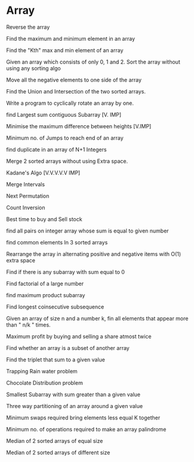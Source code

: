# Array
Reverse the array

Find the maximum and minimum element in an array

Find the "Kth" max and min element of an array 

Given an array which consists of only 0, 1 and 2. Sort the array without using any sorting algo

Move all the negative elements to one side of the array 

Find the Union and Intersection of the two sorted arrays.

Write a program to cyclically rotate an array by one.

find Largest sum contiguous Subarray [V. IMP]

Minimise the maximum difference between heights [V.IMP]

Minimum no. of Jumps to reach end of an array

find duplicate in an array of N+1 Integers

Merge 2 sorted arrays without using Extra space.

Kadane's Algo [V.V.V.V.V IMP]

Merge Intervals

Next Permutation

Count Inversion

Best time to buy and Sell stock

find all pairs on integer array whose sum is equal to given number

find common elements In 3 sorted arrays

Rearrange the array in alternating positive and negative items with O(1) extra space

Find if there is any subarray with sum equal to 0

Find factorial of a large number

find maximum product subarray 

Find longest coinsecutive subsequence

Given an array of size n and a number k, fin all elements that appear more than " n/k " times.

Maximum profit by buying and selling a share atmost twice

Find whether an array is a subset of another array

Find the triplet that sum to a given value

Trapping Rain water problem

Chocolate Distribution problem

Smallest Subarray with sum greater than a given value

Three way partitioning of an array around a given value

Minimum swaps required bring elements less equal K together

Minimum no. of operations required to make an array palindrome

Median of 2 sorted arrays of equal size

Median of 2 sorted arrays of different size



<br>
